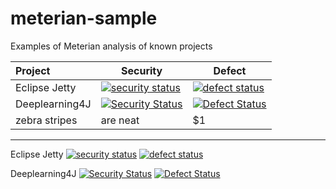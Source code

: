 # meterian-sample
Examples of Meterian analysis of known projects 

| Project       | Security          | Defect  |
|:------------- | ------------- | ----- |
| Eclipse Jetty | [![security status](https://www.meterian.com/badge/gh/johnsblatter/jetty.project/security)](https://www.meterian.com/report/gh/johnsblatter/jetty.project) | [![defect status](https://www.meterian.com/badge/gh/johnsblatter/jetty.project/defect)](https://www.meterian.com/report/gh/johnsblatter/jetty.project) |
| Deeplearning4J | [![Security Status](https://www.meterian.io/badge/gh/johnsblatter/deeplearning4j/security)](https://www.meterian.io/report/gh/johnsblatter/deeplearning4j) | [![Defect Status](https://www.meterian.io/badge/gh/johnsblatter/deeplearning4j/defect)](https://www.meterian.io/report/gh/johnsblatter/deeplearning4j) |
| zebra stripes | are neat      |    $1 |


----

Eclipse Jetty 
[![security status](https://www.meterian.com/badge/gh/johnsblatter/jetty.project/security)](https://www.meterian.com/report/gh/johnsblatter/jetty.project)
[![defect status](https://www.meterian.com/badge/gh/johnsblatter/jetty.project/defect)](https://www.meterian.com/report/gh/johnsblatter/jetty.project)

Deeplearning4J
[![Security Status](https://www.meterian.io/badge/gh/johnsblatter/deeplearning4j/security)](https://www.meterian.io/report/gh/johnsblatter/deeplearning4j)
[![Defect Status](https://www.meterian.io/badge/gh/johnsblatter/deeplearning4j/defect)](https://www.meterian.io/report/gh/johnsblatter/deeplearning4j)
